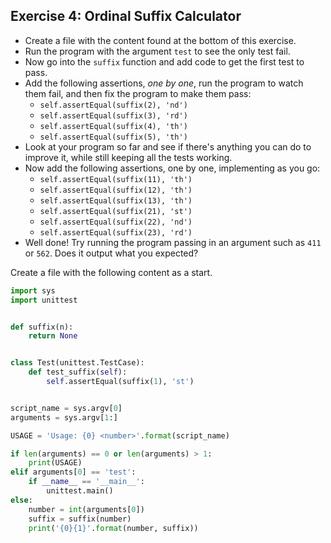## Exercise 4: Ordinal Suffix Calculator

* Create a file with the content found at the bottom of this exercise.
* Run the program with the argument `test` to see the only test fail.
* Now go into the `suffix` function and add code to get the first test to pass.
* Add the following assertions, *one by one*, run the program to watch them fail,
  and then fix the program to make them pass:
    * `self.assertEqual(suffix(2), 'nd')`
    * `self.assertEqual(suffix(3), 'rd')`
    * `self.assertEqual(suffix(4), 'th')`
    * `self.assertEqual(suffix(5), 'th')`
* Look at your program so far and see if there's anything you can do to improve
  it, while still keeping all the tests working.
* Now add the following assertions, one by one, implementing as you go:
    * `self.assertEqual(suffix(11), 'th')`
    * `self.assertEqual(suffix(12), 'th')`
    * `self.assertEqual(suffix(13), 'th')`
    * `self.assertEqual(suffix(21), 'st')`
    * `self.assertEqual(suffix(22), 'nd')`
    * `self.assertEqual(suffix(23), 'rd')`
* Well done! Try running the program passing in an argument such as `411` or
  `562`. Does it output what you expected?

Create a file with the following content as a start.

```py
import sys
import unittest


def suffix(n):
    return None


class Test(unittest.TestCase):
    def test_suffix(self):
        self.assertEqual(suffix(1), 'st')


script_name = sys.argv[0]
arguments = sys.argv[1:]

USAGE = 'Usage: {0} <number>'.format(script_name)

if len(arguments) == 0 or len(arguments) > 1:
    print(USAGE)
elif arguments[0] == 'test':
    if __name__ == '__main__':
        unittest.main()
else:
    number = int(arguments[0])
    suffix = suffix(number)
    print('{0}{1}'.format(number, suffix))
```